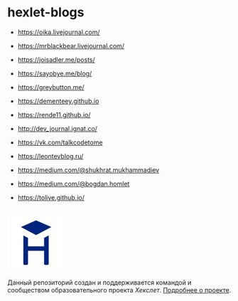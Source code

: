 # hexlet-blogs

* https://oika.livejournal.com/

* https://mrblackbear.livejournal.com/

* https://joisadler.me/posts/

* https://sayobye.me/blog/

* https://greybutton.me/

* https://dementeey.github.io

* https://rende11.github.io/

* http://dev_journal.ignat.co/

* https://vk.com/talkcodetome

* https://leontevblog.ru/

* https://medium.com/@shukhrat.mukhammadiev

* https://medium.com/@bogdan.homlet

* https://tolive.github.io/

##
[![Hexlet Ltd. logo](https://raw.githubusercontent.com/Hexlet/hexletguides.github.io/master/images/hexlet_logo128.png)](https://ru.hexlet.io/pages/about?utm_source=github&utm_medium=link&utm_campaign=hexlet-blogs)

Данный репозиторий создан и поддерживается командой и сообществом образовательного проекта _Хекслет_. [Подробнее о проекте](https://ru.hexlet.io/pages/about?utm_source=github&utm_medium=link&utm_campaign=hexlet-blogs).
##
